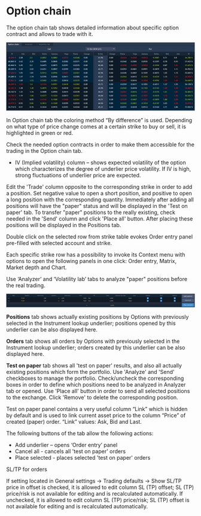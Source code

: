# Option chain

The option chain tab shows detailed information about specific option contract and allows to trade with it.

![](../../../.gitbook/assets/opt-chain.png)


In Option chain tab the coloring method “By difference” is used. Depending on what type of price change comes at a certain strike to buy or sell, it is highlighted in green or red.

Check the needed option contracts in order to make them accessible for the trading in the Option chain tab.

* IV \(Implied volatility\) column – shows expected volatility of the option which characterizes the degree of underlier price volatility. If IV is high, strong fluctuations of underlier price are expected.

Edit the 'Trade' column opposite to the corresponding strike in order to add a position. Set negative value to open a short position, and positive to open a long position with the corresponding quantity. Immediately after adding all positions will have the "paper" status and will be displayed in the 'Test on paper' tab. To transfer "paper" positions to the really existing, check needed in the 'Send' column and click 'Place all' button. After placing these positions will be displayed in the Positions tab.

Double click on the selected row from strike table evokes Order entry panel pre-filled with selected account and strike.

Each specific strike row has a possibility to invoke its Context menu with options to open the following panels in one click: Order entry, Matrix, Market depth and Chart.

Use ‘Analyzer’ and ‘Volatility lab’ tabs to analyze "paper" positions before the real trading.

![](../../../.gitbook/assets/3opt.png)


**Positions** tab shows actually existing positions by Options with previously selected in the Instrument lookup underlier; positions opened by this underlier can be also displayed here.

**Orders** tab shows all orders by Options with previously selected in the Instrument lookup underlier; orders created by this underlier can be also displayed here.

**Test on paper** tab shows all 'test on paper' results, and also all actually existing positions which form the portfolio. Use 'Analyze' and 'Send' checkboxes to manage the portfolio. Check/uncheck the corresponding boxes in order to define which positions need to be analyzed in Analyzer tab or opened. Use 'Place all' button in order to send all selected positions to the exchange. Click 'Remove' to delete the corresponding position.

Test on paper panel contains a very useful column “Link” which is hidden by default and is used to link current asset price to the column “Price” of created \(paper\) order. “Link” values: Ask, Bid and Last.

The following buttons of the tab allow the following actions:

* Add underlier – opens ‘Order entry’ panel
* Cancel all - cancels all 'test on paper' orders
* Place selected - places selected 'test on paper' orders

SL/TP for orders

If setting located in General settings -&gt; Trading defaults -&gt; Show SL/TP price in offset is checked, it is allowed to edit column SL \(TP\) offset; SL \(TP\) price/risk is not available for editing and is recalculated automatically. If unchecked, it is allowed to edit column SL \(TP\) price/risk; SL \(TP\) offset is not available for editing and is recalculated automatically.

